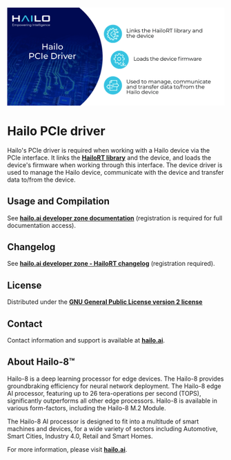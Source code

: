 <p align="left">
  <img src=".pcie_driver.png" />
</p>


# Hailo PCIe driver #

Hailo's PCIe driver is required when working with a Hailo device via the PCIe interface. It links the [**HailoRT library**](https://github.com/hailo-ai/hailort)
and the device, and loads the device's firmware when working through this interface. The device driver
is used to manage the Hailo device, communicate with the device and transfer data to/from the device.

## Usage and Compilation

See [**hailo.ai developer zone documentation**](https://hailo.ai/developer-zone/documentation/hailort/latest/?sp_referrer=drivers/pcie_linux.html) (registration is required for  full documentation access).

## Changelog

See [**hailo.ai developer zone - HailoRT changelog**](https://hailo.ai/developer-zone/documentation/hailort/latest/?sp_referrer=changelog/changelog.html) (registration required).

## License

Distributed under the [**GNU General Public License version 2 license**](https://www.gnu.org/licenses/old-licenses/gpl-2.0.en.html)

## Contact

Contact information and support is available at [**hailo.ai**](https://hailo.ai/contact-us/).

## About Hailo-8™

Hailo-8 is a deep learning processor for edge devices. The Hailo-8 provides groundbraking efficiency for neural network deployment.
The Hailo-8 edge AI processor, featuring up to 26 tera-operations per second (TOPS), significantly outperforms all other edge processors.
Hailo-8 is available in various form-factors, including the Hailo-8 M.2 Module.

The Hailo-8 AI processor is designed to fit into a multitude of smart machines and devices, for a wide variety of sectors including Automotive, Smart Cities, Industry 4.0,
Retail and Smart Homes.

For more information, please visit [**hailo.ai**](https://hailo.ai/).
